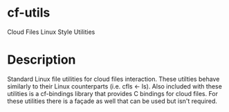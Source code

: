 cf-utils
========

Cloud Files Linux Style Utilities

Description
===========

Standard Linux file utilities for cloud files interaction.  These utilties
behave similarly to their Linux counterparts (i.e. cfls ← ls).  Also included
with these utilities is a cf-bindings library that provides C bindings for cloud
files.  For these utilities there is a façade as well that can be used but isn't
required.
